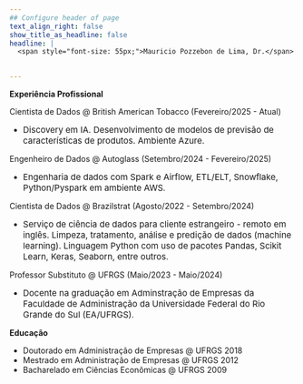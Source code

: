 ```yaml
---
## Configure header of page
text_align_right: false
show_title_as_headline: false
headline: |
  <span style="font-size: 55px;">Mauricio Pozzebon de Lima, Dr.</span>
  

---
```


<!-- Google tag (gtag.js) -->
<script async src="https://www.googletagmanager.com/gtag/js?id=G-74RHP5NNVJ"></script>
<script>
  window.dataLayer = window.dataLayer || [];
  function gtag(){dataLayer.push(arguments);}
  gtag('js', new Date());

  gtag('config', 'G-74RHP5NNVJ');
</script>
<!-- this is a subheadline -->

**Experiência Profissional**

Cientista de Dados @ British American Tobacco (Fevereiro/2025 - Atual)
- <span style="font-size: 15px;"> Discovery em IA. Desenvolvimento de modelos de previsão de características de produtos. Ambiente Azure. 

Engenheiro de Dados @ Autoglass (Setembro/2024 - Fevereiro/2025)
- <span style="font-size: 15px;">Engenharia de dados com Spark e Airflow, ETL/ELT, Snowflake, Python/Pyspark em ambiente AWS</span>.

Cientista de Dados @ Brazilstrat (Agosto/2022 - Setembro/2024)
- <span style="font-size: 15px;">Serviço de ciência de dados para cliente estrangeiro - remoto em inglês. Limpeza, tratamento, análise e predição de dados (machine learning). Linguagem Python com uso de pacotes Pandas, Scikit Learn, Keras, Seaborn, entre outros</span>.
 
Professor Substituto @ UFRGS (Maio/2023 - Maio/2024)
- <span style="font-size: 15px;">Docente na graduação em Adminstração de Empresas da Faculdade de Administração da Universidade Federal do Rio Grande do Sul (EA/UFRGS)</span>.

**Educação**

- Doutorado em Administração de Empresas @ UFRGS 2018
- Mestrado em Administração de Empresas @ UFRGS 2012
- Bacharelado em Ciências Econômicas @ UFRGS 2009



